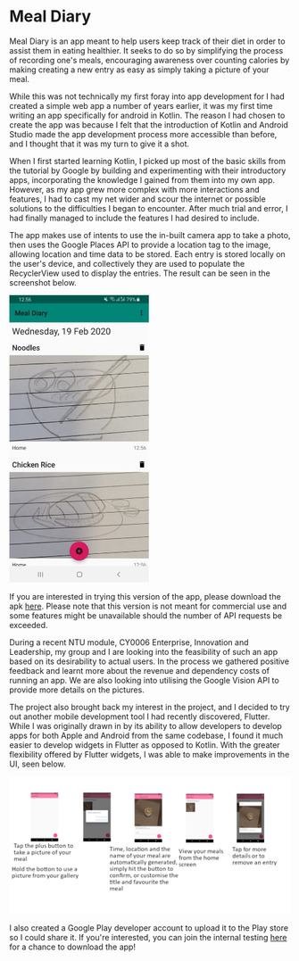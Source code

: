 # Meal Diary

Meal Diary is an app meant to help users keep track of their diet in order to assist them in eating healthier. It seeks to do so by simplifying the process of recording one's meals, encouraging awareness over counting calories by making creating a new entry as easy as simply taking a picture of your meal.

While this was not technically my first foray into app development for I had created a simple web app a number of years earlier, it was my first time writing an app specifically for android in Kotlin. The reason I had chosen to create the app was because I felt that the introduction of Kotlin and Android Studio made the app development process more accessible than before, and I thought that it was my turn to give it a shot.

When I first started learning Kotlin, I picked up most of the basic skills from the tutorial by Google by building and experimenting with their introductory apps, incorporating the knowledge I gained from them into my own app. However, as my app grew more complex with more interactions and features, I had to cast my net wider and scour the internet or possible solutions to the difficulties I began to encounter. After much trial and error, I had finally managed to include the features I had desired to include.

The app makes use of intents to use the in-built camera app to take a photo, then uses the Google Places API to provide a location tag to the image, allowing location and time data to be stored. Each entry is stored locally on the user's device, and collectively they are used to populate the RecyclerView used to display the entries. The result can be seen in the screenshot below.

<img src="images/Meal-Diary-SS.jpeg"
	width="250"/>

If you are interested in trying this version of the app, please download the apk [here](https://github.com/Yi-Jiahe/Yi-Jiahe.github.io/releases/tag/MealDiaryv0.1.0). Please note that this version is not meant for commercial use and some features might be unavailable should the number of API requests be exceeded.

During a recent NTU module, CY0006 Enterprise, Innovation and Leadership, my group and I are looking into the feasibility of such an app based on its desirability to actual users. In the process we gathered positive feedback and learnt more about the revenue and dependency costs of running an app. We are also looking into utilising the Google Vision API to provide more details on the pictures.

The project also brought back my interest in the project, and I decided to try out another mobile development tool I had recently discovered, Flutter. While I was originally drawn in by its ability to allow developers to develop apps for both Apple and Android from the same codebase, I found it much easier to develop widgets in Flutter as opposed to Kotlin. With the greater flexibility offered by Flutter widgets, I was able to make improvements in the UI, seen below.

![Feature Graphic](images/Feature_graphic.png)

I also created a Google Play developer account to upload it to the Play store so I could share it. If you're interested, you can join the internal testing [here](https://play.google.com/apps/internaltest/4700343135347905465) for a chance to download the app!
